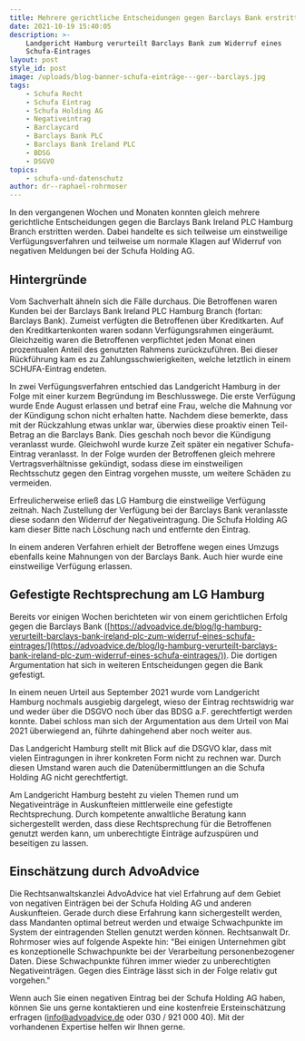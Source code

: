 ```yaml
---
title: Mehrere gerichtliche Entscheidungen gegen Barclays Bank erstritten
date: 2021-10-19 15:40:05
description: >-
    Landgericht Hamburg verurteilt Barclays Bank zum Widerruf eines
    Schufa-Eintrages
layout: post
style_id: post
image: /uploads/blog-banner-schufa-einträge---ger--barclays.jpg
tags:
    - Schufa Recht
    - Schufa Eintrag
    - Schufa Holding AG
    - Negativeintrag
    - Barclaycard
    - Barclays Bank PLC
    - Barclays Bank Ireland PLC
    - BDSG
    - DSGVO
topics:
    - schufa-und-datenschutz
author: dr--raphael-rohrmoser
---
```

In den vergangenen Wochen und Monaten konnten gleich mehrere gerichtliche Entscheidungen gegen die Barclays Bank Ireland PLC Hamburg Branch erstritten werden. Dabei handelte es sich teilweise um einstweilige Verfügungsverfahren und teilweise um normale Klagen auf Widerruf von negativen Meldungen bei der Schufa Holding AG.

## **Hintergründe**

Vom Sachverhalt ähneln sich die Fälle durchaus. Die Betroffenen waren Kunden bei der Barclays Bank Ireland PLC Hamburg Branch (fortan: Barclays Bank). Zumeist verfügten die Betroffenen über Kreditkarten. Auf den Kreditkartenkonten waren sodann Verfügungsrahmen eingeräumt. Gleichzeitig waren die Betroffenen verpflichtet jeden Monat einen prozentualen Anteil des genutzten Rahmens zurückzuführen. Bei dieser Rückführung kam es zu Zahlungsschwierigkeiten, welche letztlich in einem SCHUFA-Eintrag endeten.

In zwei Verfügungsverfahren entschied das Landgericht Hamburg in der Folge mit einer kurzem Begründung im Beschlusswege. Die erste Verfügung wurde Ende August erlassen und betraf eine Frau, welche die Mahnung vor der Kündigung schon nicht erhalten hatte. Nachdem diese bemerkte, dass mit der Rückzahlung etwas unklar war, überwies diese proaktiv einen Teil-Betrag an die Barclays Bank. Dies geschah noch bevor die Kündigung veranlasst wurde. Gleichwohl wurde kurze Zeit später ein negativer Schufa-Eintrag veranlasst. In der Folge wurden der Betroffenen gleich mehrere Vertragsverhältnisse gekündigt, sodass diese im einstweiligen Rechtsschutz gegen den Eintrag vorgehen musste, um weitere Schäden zu vermeiden.

Erfreulicherweise erlie&szlig; das LG Hamburg die einstweilige Verfügung zeitnah. Nach Zustellung der Verfügung bei der Barclays Bank veranlasste diese sodann den Widerruf der Negativeintragung. Die Schufa Holding AG kam dieser Bitte nach Löschung nach und entfernte den Eintrag.

In einem anderen Verfahren erhielt der Betroffene wegen eines Umzugs ebenfalls keine Mahnungen von der Barclays Bank. Auch hier wurde eine einstweilige Verfügung erlassen.

## **Gefestigte Rechtsprechung am LG Hamburg**

Bereits vor einigen Wochen berichteten wir von einem gerichtlichen Erfolg gegen die Barclays Bank ([https://advoadvice.de/blog/lg-hamburg-verurteilt-barclays-bank-ireland-plc-zum-widerruf-eines-schufa-eintrages/](https://advoadvice.de/blog/lg-hamburg-verurteilt-barclays-bank-ireland-plc-zum-widerruf-eines-schufa-eintrages/)). Die dortigen Argumentation hat sich in weiteren Entscheidungen gegen die Bank gefestigt.

In einem neuen Urteil aus September 2021 wurde vom Landgericht Hamburg nochmals ausgiebig dargelegt, wieso der Eintrag rechtswidrig war und weder über die DSGVO noch über das BDSG a.F. gerechtfertigt werden konnte. Dabei schloss man sich der Argumentation aus dem Urteil von Mai 2021 überwiegend an, führte dahingehend aber noch weiter aus.

Das Landgericht Hamburg stellt mit Blick auf die DSGVO klar, dass mit vielen Eintragungen in ihrer konkreten Form nicht zu rechnen war. Durch diesen Umstand waren auch die Datenübermittlungen an die Schufa Holding AG nicht gerechtfertigt.

Am Landgericht Hamburg besteht zu vielen Themen rund um Negativeinträge in Auskunfteien mittlerweile eine gefestigte Rechtsprechung. Durch kompetente anwaltliche Beratung kann sichergestellt werden, dass diese Rechtsprechung für die Betroffenen genutzt werden kann, um unberechtigte Einträge aufzuspüren und beseitigen zu lassen.

## **Einschätzung durch AdvoAdvice**

Die Rechtsanwaltskanzlei AdvoAdvice hat viel Erfahrung auf dem Gebiet von negativen Einträgen bei der Schufa Holding AG und anderen Auskunfteien. Gerade durch diese Erfahrung kann sichergestellt werden, dass Mandanten optimal betreut werden und etwaige Schwachpunkte im System der eintragenden Stellen genutzt werden können. Rechtsanwalt Dr. Rohrmoser wies auf folgende Aspekte hin: "Bei einigen Unternehmen gibt es konzeptionelle Schwachpunkte bei der Verarbeitung personenbezogener Daten. Diese Schwachpunkte führen immer wieder zu unberechtigten Negativeinträgen. Gegen dies Einträge lässt sich in der Folge relativ gut vorgehen."

Wenn auch Sie einen negativen Eintrag bei der Schufa Holding AG haben, können Sie uns gerne kontaktieren und eine kostenfreie Ersteinschätzung erfragen ([info@advoadvice.de](mailto:info@advoadvice.de) oder 030 / 921 000 40). Mit der vorhandenen Expertise helfen wir Ihnen gerne.

&nbsp;
